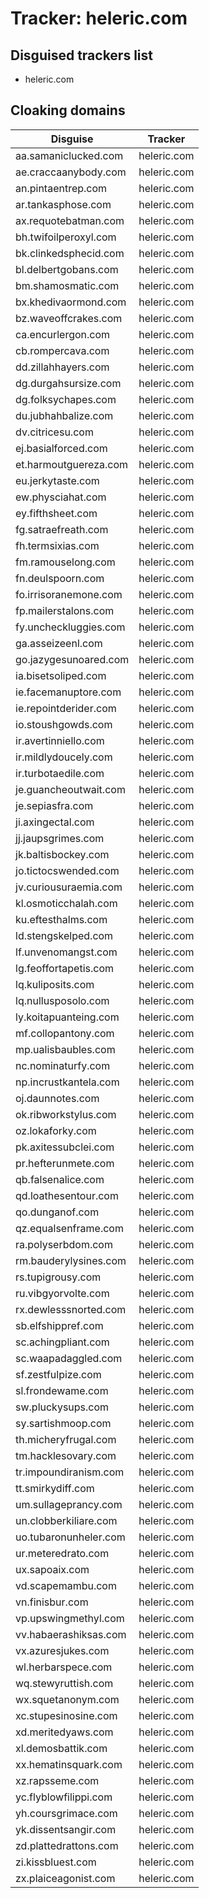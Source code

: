 # Tracker: heleric.com

## Disguised trackers list

* heleric.com

## Cloaking domains

| Disguise | Tracker |
| ---- | ---- |
| aa.samaniclucked.com | heleric.com |
| ae.craccaanybody.com | heleric.com |
| an.pintaentrep.com | heleric.com |
| ar.tankasphose.com | heleric.com |
| ax.requotebatman.com | heleric.com |
| bh.twifoilperoxyl.com | heleric.com |
| bk.clinkedsphecid.com | heleric.com |
| bl.delbertgobans.com | heleric.com |
| bm.shamosmatic.com | heleric.com |
| bx.khedivaormond.com | heleric.com |
| bz.waveoffcrakes.com | heleric.com |
| ca.encurlergon.com | heleric.com |
| cb.rompercava.com | heleric.com |
| dd.zillahhayers.com | heleric.com |
| dg.durgahsursize.com | heleric.com |
| dg.folksychapes.com | heleric.com |
| du.jubhahbalize.com | heleric.com |
| dv.citricesu.com | heleric.com |
| ej.basialforced.com | heleric.com |
| et.harmoutguereza.com | heleric.com |
| eu.jerkytaste.com | heleric.com |
| ew.physciahat.com | heleric.com |
| ey.fifthsheet.com | heleric.com |
| fg.satraefreath.com | heleric.com |
| fh.termsixias.com | heleric.com |
| fm.ramouselong.com | heleric.com |
| fn.deulspoorn.com | heleric.com |
| fo.irrisoranemone.com | heleric.com |
| fp.mailerstalons.com | heleric.com |
| fy.uncheckluggies.com | heleric.com |
| ga.asseizeenl.com | heleric.com |
| go.jazygesunoared.com | heleric.com |
| ia.bisetsoliped.com | heleric.com |
| ie.facemanuptore.com | heleric.com |
| ie.repointderider.com | heleric.com |
| io.stoushgowds.com | heleric.com |
| ir.avertinniello.com | heleric.com |
| ir.mildlydoucely.com | heleric.com |
| ir.turbotaedile.com | heleric.com |
| je.guancheoutwait.com | heleric.com |
| je.sepiasfra.com | heleric.com |
| ji.axingectal.com | heleric.com |
| jj.jaupsgrimes.com | heleric.com |
| jk.baltisbockey.com | heleric.com |
| jo.tictocswended.com | heleric.com |
| jv.curiousuraemia.com | heleric.com |
| kl.osmoticchalah.com | heleric.com |
| ku.eftesthalms.com | heleric.com |
| ld.stengskelped.com | heleric.com |
| lf.unvenomangst.com | heleric.com |
| lg.feoffortapetis.com | heleric.com |
| lq.kuliposits.com | heleric.com |
| lq.nullusposolo.com | heleric.com |
| ly.koitapuanteing.com | heleric.com |
| mf.collopantony.com | heleric.com |
| mp.ualisbaubles.com | heleric.com |
| nc.nominaturfy.com | heleric.com |
| np.incrustkantela.com | heleric.com |
| oj.daunnotes.com | heleric.com |
| ok.ribworkstylus.com | heleric.com |
| oz.lokaforky.com | heleric.com |
| pk.axitessubclei.com | heleric.com |
| pr.hefterunmete.com | heleric.com |
| qb.falsenalice.com | heleric.com |
| qd.loathesentour.com | heleric.com |
| qo.dunganof.com | heleric.com |
| qz.equalsenframe.com | heleric.com |
| ra.polyserbdom.com | heleric.com |
| rm.bauderylysines.com | heleric.com |
| rs.tupigrousy.com | heleric.com |
| ru.vibgyorvolte.com | heleric.com |
| rx.dewlesssnorted.com | heleric.com |
| sb.elfshippref.com | heleric.com |
| sc.achingpliant.com | heleric.com |
| sc.waapadaggled.com | heleric.com |
| sf.zestfulpize.com | heleric.com |
| sl.frondewame.com | heleric.com |
| sw.pluckysups.com | heleric.com |
| sy.sartishmoop.com | heleric.com |
| th.micheryfrugal.com | heleric.com |
| tm.hacklesovary.com | heleric.com |
| tr.impoundiranism.com | heleric.com |
| tt.smirkydiff.com | heleric.com |
| um.sullageprancy.com | heleric.com |
| un.clobberkiliare.com | heleric.com |
| uo.tubaronunheler.com | heleric.com |
| ur.meteredrato.com | heleric.com |
| ux.sapoaix.com | heleric.com |
| vd.scapemambu.com | heleric.com |
| vn.finisbur.com | heleric.com |
| vp.upswingmethyl.com | heleric.com |
| vv.habaerashiksas.com | heleric.com |
| vx.azuresjukes.com | heleric.com |
| wl.herbarspece.com | heleric.com |
| wq.stewyruttish.com | heleric.com |
| wx.squetanonym.com | heleric.com |
| xc.stupesinosine.com | heleric.com |
| xd.meritedyaws.com | heleric.com |
| xl.demosbattik.com | heleric.com |
| xx.hematinsquark.com | heleric.com |
| xz.rapsseme.com | heleric.com |
| yc.flyblowfilippi.com | heleric.com |
| yh.coursgrimace.com | heleric.com |
| yk.dissentsangir.com | heleric.com |
| zd.plattedrattons.com | heleric.com |
| zi.kissbluest.com | heleric.com |
| zx.plaiceagonist.com | heleric.com |